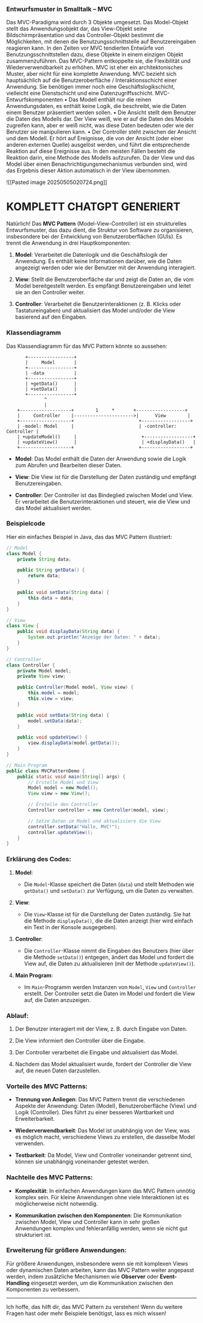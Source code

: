 ### Entwurfsmuster in Smalltalk – MVC
Das MVC-Paradigma wird durch 3 Objekte umgesetzt. Das Model-Objekt stellt das Anwendungsobjekt dar, das View-Objekt seine Bildschirmpräsentation und das Controller-Objekt bestimmt die Möglichkeiten, mit denen die Benutzungsschnittstelle auf Benutzereingaben reagieren kann. In den Zeiten vor MVC tendierten Entwürfe von Benutzungsschnittstellen dazu, diese Objekte in einem einzigen Objekt zusammenzuführen. Das MVC-Pattern entkoppelte sie, die Flexibilität und Wiederverwendbarkeit zu erhöhen.
MVC ist eher ein architektonisches Muster, aber nicht für eine komplette Anwendung. MVC bezieht sich hauptsächlich auf die Benutzeroberfläche / Interaktionsschicht einer Anwendung. Sie benötigen immer noch eine Geschäftslogikschicht, vielleicht eine Dienstschicht und eine Datenzugriffsschicht.
MVC-Entwurfskomponenten
• Das Modell enthält nur die reinen Anwendungsdaten, es enthält keine Logik, die beschreibt, wie die Daten einem Benutzer präsentiert werden sollen.
• Die Ansicht stellt dem Benutzer die Daten des Modells dar. Der View weiß, wie er auf die Daten des Models zugreifen kann, aber er weiß nicht, was diese Daten bedeuten oder wie der Benutzer sie manipulieren kann.
• Der Controller steht zwischen der Ansicht und dem Modell. Er hört auf Ereignisse, die von der Ansicht (oder einer anderen externen Quelle) ausgelöst werden, und führt die entsprechende Reaktion auf diese Ereignisse aus. In den meisten Fällen besteht die Reaktion darin, eine Methode des Modells aufzurufen. Da der View und das Model über einen Benachrichtigungsmechanismus verbunden sind, wird das Ergebnis dieser Aktion automatisch in der View übernommen.

![[Pasted image 20250505020724.png]]


# **KOMPLETT CHATGPT GENERIERT**


Natürlich! Das **MVC Pattern** (Model-View-Controller) ist ein strukturelles Entwurfsmuster, das dazu dient, die Struktur von Software zu organisieren, insbesondere bei der Entwicklung von Benutzeroberflächen (GUIs). Es trennt die Anwendung in drei Hauptkomponenten:

1. **Model**: Verarbeitet die Datenlogik und die Geschäftslogik der Anwendung. Es enthält keine Informationen darüber, wie die Daten angezeigt werden oder wie der Benutzer mit der Anwendung interagiert.
    
2. **View**: Stellt die Benutzeroberfläche dar und zeigt die Daten an, die vom Model bereitgestellt werden. Es empfängt Benutzereingaben und leitet sie an den Controller weiter.
    
3. **Controller**: Verarbeitet die Benutzerinteraktionen (z. B. Klicks oder Tastatureingaben) und aktualisiert das Model und/oder die View basierend auf den Eingaben.
    

### Klassendiagramm

Das Klassendiagramm für das MVC Pattern könnte so aussehen:

```
       +-----------------+
       |     Model       |
       +-----------------+
       | -data           |
       +-----------------+
       | +getData()      |
       | +setData()      |
       +-----------------+
              ^
              |
    +-------------------+        1     *       +------------------+
    |     Controller    |---------------------->|      View        |
    +-------------------+                        +------------------+
    | -model: Model     |                        | -controller: Controller |
    | +updateModel()     |                        +------------------+
    | +updateView()      |                        | +displayData()   |
    +-------------------+                        +------------------+
```

- **Model**: Das Model enthält die Daten der Anwendung sowie die Logik zum Abrufen und Bearbeiten dieser Daten.
    
- **View**: Die View ist für die Darstellung der Daten zuständig und empfängt Benutzereingaben.
    
- **Controller**: Der Controller ist das Bindeglied zwischen Model und View. Er verarbeitet die Benutzerinteraktionen und steuert, wie die View und das Model aktualisiert werden.
    

### Beispielcode

Hier ein einfaches Beispiel in Java, das das MVC Pattern illustriert:

```java
// Model
class Model {
    private String data;

    public String getData() {
        return data;
    }

    public void setData(String data) {
        this.data = data;
    }
}

// View
class View {
    public void displayData(String data) {
        System.out.println("Anzeige der Daten: " + data);
    }
}

// Controller
class Controller {
    private Model model;
    private View view;

    public Controller(Model model, View view) {
        this.model = model;
        this.view = view;
    }

    public void setData(String data) {
        model.setData(data);
    }

    public void updateView() {
        view.displayData(model.getData());
    }
}

// Main Program
public class MVCPatternDemo {
    public static void main(String[] args) {
        // Erstelle Model und View
        Model model = new Model();
        View view = new View();

        // Erstelle den Controller
        Controller controller = new Controller(model, view);

        // Setze Daten im Model und aktualisiere die View
        controller.setData("Hallo, MVC!");
        controller.updateView();
    }
}
```

### Erklärung des Codes:

1. **Model**:
    
    - Die `Model`-Klasse speichert die Daten (`data`) und stellt Methoden wie `getData()` und `setData()` zur Verfügung, um die Daten zu verwalten.
        
2. **View**:
    
    - Die `View`-Klasse ist für die Darstellung der Daten zuständig. Sie hat die Methode `displayData()`, die die Daten anzeigt (hier wird einfach ein Text in der Konsole ausgegeben).
        
3. **Controller**:
    
    - Die `Controller`-Klasse nimmt die Eingaben des Benutzers (hier über die Methode `setData()`) entgegen, ändert das Model und fordert die View auf, die Daten zu aktualisieren (mit der Methode `updateView()`).
        
4. **Main Program**:
    
    - Im `Main`-Programm werden Instanzen von `Model`, `View` und `Controller` erstellt. Der Controller setzt die Daten im Model und fordert die View auf, die Daten anzuzeigen.
        

### Ablauf:

1. Der Benutzer interagiert mit der View, z. B. durch Eingabe von Daten.
    
2. Die View informiert den Controller über die Eingabe.
    
3. Der Controller verarbeitet die Eingabe und aktualisiert das Model.
    
4. Nachdem das Model aktualisiert wurde, fordert der Controller die View auf, die neuen Daten darzustellen.
    

### Vorteile des MVC Patterns:

- **Trennung von Anliegen**: Das MVC Pattern trennt die verschiedenen Aspekte der Anwendung: Daten (Model), Benutzeroberfläche (View) und Logik (Controller). Dies führt zu einer besseren Wartbarkeit und Erweiterbarkeit.
    
- **Wiederverwendbarkeit**: Das Model ist unabhängig von der View, was es möglich macht, verschiedene Views zu erstellen, die dasselbe Model verwenden.
    
- **Testbarkeit**: Da Model, View und Controller voneinander getrennt sind, können sie unabhängig voneinander getestet werden.
    

### Nachteile des MVC Patterns:

- **Komplexität**: In einfachen Anwendungen kann das MVC Pattern unnötig komplex sein. Für kleine Anwendungen ohne viele Interaktionen ist es möglicherweise nicht notwendig.
    
- **Kommunikation zwischen den Komponenten**: Die Kommunikation zwischen Model, View und Controller kann in sehr großen Anwendungen komplex und fehleranfällig werden, wenn sie nicht gut strukturiert ist.
    

### Erweiterung für größere Anwendungen:

Für größere Anwendungen, insbesondere wenn sie mit komplexen Views oder dynamischen Daten arbeiten, kann das MVC Pattern weiter angepasst werden, indem zusätzliche Mechanismen wie **Observer** oder **Event-Handling** eingesetzt werden, um die Kommunikation zwischen den Komponenten zu verbessern.

---

Ich hoffe, das hilft dir, das MVC Pattern zu verstehen! Wenn du weitere Fragen hast oder mehr Beispiele benötigst, lass es mich wissen!